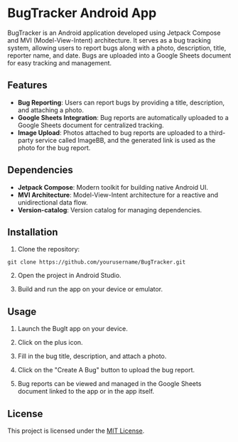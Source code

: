 # BugTracker Android App

BugTracker is an Android application developed using Jetpack Compose and MVI (Model-View-Intent) architecture. It serves as a bug tracking system, allowing users to report bugs along with a photo, description, title, reporter name, and date. Bugs are uploaded into a Google Sheets document for easy tracking and management.

## Features

- **Bug Reporting**: Users can report bugs by providing a title, description, and attaching a photo.
- **Google Sheets Integration**: Bug reports are automatically uploaded to a Google Sheets document for centralized tracking.
- **Image Upload**: Photos attached to bug reports are uploaded to a third-party service called ImageBB, and the generated link is used as the photo for the bug report.

## Dependencies

- **Jetpack Compose**: Modern toolkit for building native Android UI.
- **MVI Architecture**: Model-View-Intent architecture for a reactive and unidirectional data flow.
- **Version-catalog**: Version catalog for managing dependencies.

## Installation

1. Clone the repository:
```
git clone https://github.com/yourusername/BugTracker.git
```

2. Open the project in Android Studio.

3. Build and run the app on your device or emulator.

## Usage

1. Launch the BugIt app on your device.

2. Click on the plus icon.

3. Fill in the bug title, description, and attach a photo.

4. Click on the "Create A Bug" button to upload the bug report.

5. Bug reports can be viewed and managed in the Google Sheets document linked to the app or in the app itself.


## License

This project is licensed under the [MIT License](LICENSE).

